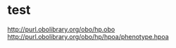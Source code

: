 # test

http://purl.obolibrary.org/obo/hp.obo
http://purl.obolibrary.org/obo/hp/hpoa/phenotype.hpoa
